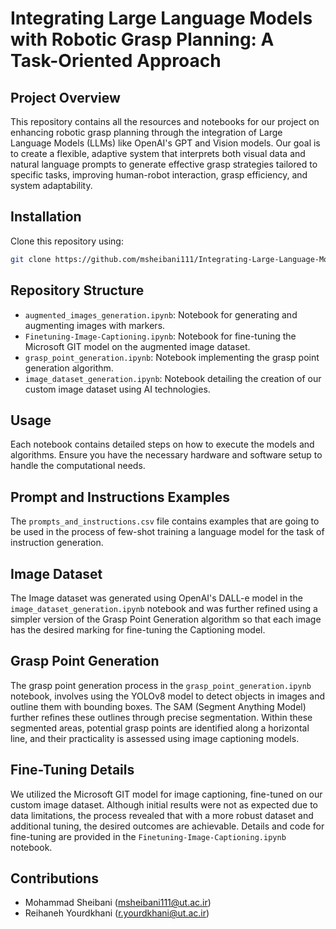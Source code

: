 # Integrating Large Language Models with Robotic Grasp Planning: A Task-Oriented Approach

## Project Overview
This repository contains all the resources and notebooks for our project on enhancing robotic grasp planning through the integration of Large Language Models (LLMs) like OpenAI's GPT and Vision models. Our goal is to create a flexible, adaptive system that interprets both visual data and natural language prompts to generate effective grasp strategies tailored to specific tasks, improving human-robot interaction, grasp efficiency, and system adaptability.

## Installation
Clone this repository using:
```bash
git clone https://github.com/msheibani111/Integrating-Large-Language-Models-with-Robotic-Grasp-Planning-A-Task-Oriented-Approach.git
```


## Repository Structure
- `augmented_images_generation.ipynb`: Notebook for generating and augmenting images with markers.
- `Finetuning-Image-Captioning.ipynb`: Notebook for fine-tuning the Microsoft GIT model on the augmented image dataset.
- `grasp_point_generation.ipynb`: Notebook implementing the grasp point generation algorithm.
- `image_dataset_generation.ipynb`: Notebook detailing the creation of our custom image dataset using AI technologies.

## Usage
Each notebook contains detailed steps on how to execute the models and algorithms. Ensure you have the necessary hardware and software setup to handle the computational needs.

## Prompt and Instructions Examples
The `prompts_and_instructions.csv` file contains examples that are going to be used in the process of few-shot training a language model for the task of instruction generation.

## Image Dataset 
The Image dataset was generated using OpenAI's DALL-e model in the `image_dataset_generation.ipynb` notebook and was further refined using a simpler version of the Grasp Point Generation algorithm so that each image has the desired marking for fine-tuning the Captioning model.

## Grasp Point Generation
The grasp point generation process in the `grasp_point_generation.ipynb` notebook, involves using the YOLOv8 model to detect objects in images and outline them with bounding boxes. The SAM (Segment Anything Model) further refines these outlines through precise segmentation. Within these segmented areas, potential grasp points are identified along a horizontal line, and their practicality is assessed using image captioning models. 

## Fine-Tuning Details
We utilized the Microsoft GIT model for image captioning, fine-tuned on our custom image dataset. Although initial results were not as expected due to data limitations, the process revealed that with a more robust dataset and additional tuning, the desired outcomes are achievable. Details and code for fine-tuning are provided in the `Finetuning-Image-Captioning.ipynb` notebook.



## Contributions
- Mohammad Sheibani (msheibani111@ut.ac.ir)
- Reihaneh Yourdkhani (r.yourdkhani@ut.ac.ir)
